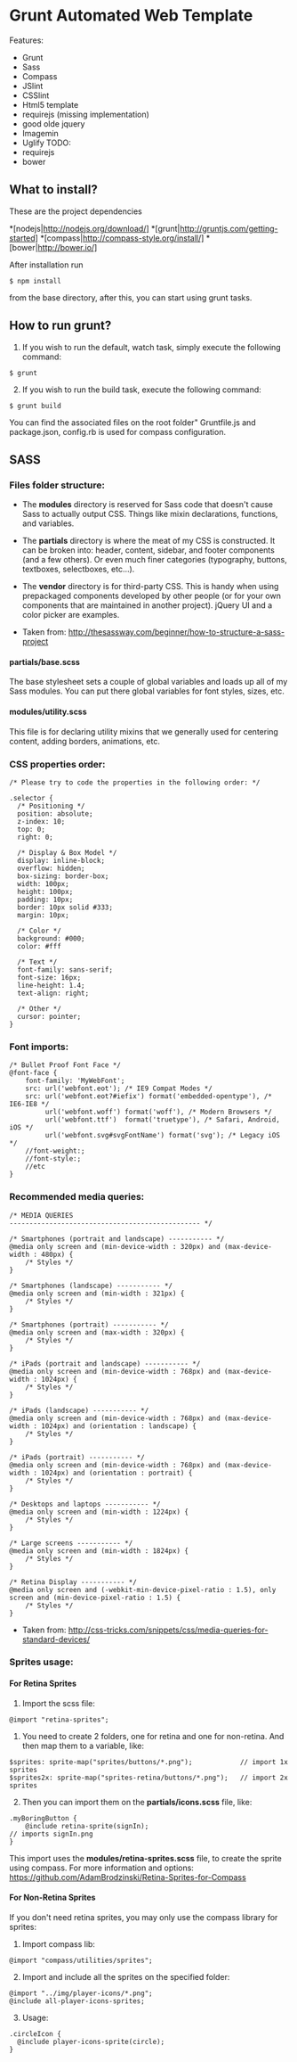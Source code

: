 <h1>Grunt Automated Web Template</h1>

Features:

- Grunt
- Sass
- Compass
- JSlint
- CSSlint
- Html5 template
- requirejs (missing implementation)
- good olde jquery
- Imagemin
- Uglify
TODO:
- requirejs
- bower


<h2>What to install?</h2>

These are the project dependencies

*[nodejs|http://nodejs.org/download/]
*[grunt|http://gruntjs.com/getting-started]
*[compass|http://compass-style.org/install/]
*[bower|http://bower.io/]


After installation run 
```
$ npm install
``` 
from the base directory, after this, you can start using grunt tasks.


<h2>How to run grunt?</h2>

1. If you wish to run the default, watch task, simply execute the following command:
```
$ grunt

```

2. If you wish to run the build task, execute the following command:
```
$ grunt build

```

You can find the associated files on the root folder" Gruntfile.js and package.json, config.rb is used
for compass configuration.

<h2>SASS</h2>

<h3>Files folder structure: </h3>

- The <b>modules</b> directory is reserved for Sass code that doesn't cause Sass to actually output CSS. Things like mixin declarations, functions, and variables. 

- The <b>partials</b> directory is where the meat of my CSS is constructed. It can be broken into: header, content, sidebar, and footer components (and a few others). Or even much finer categories (typography, buttons, textboxes, selectboxes, etc…).

- The <b>vendor</b> directory is for third-party CSS. This is handy when using prepackaged components developed by other people (or for your own components that are maintained in another project). jQuery UI and a color picker are examples.

* Taken from: http://thesassway.com/beginner/how-to-structure-a-sass-project

<h4>partials/base.scss</h4>
The base stylesheet sets a couple of global variables and loads up all of my Sass modules. You can put there global variables for font styles, sizes, etc.

<h4>modules/utility.scss</h4>
This file is for declaring utility mixins that we generally used for centering content, adding borders, animations, etc.

<h3>CSS properties order: </h3>

```
/* Please try to code the properties in the following order: */

.selector {
  /* Positioning */
  position: absolute;
  z-index: 10;
  top: 0;
  right: 0;

  /* Display & Box Model */
  display: inline-block;
  overflow: hidden;
  box-sizing: border-box;
  width: 100px;
  height: 100px;
  padding: 10px;
  border: 10px solid #333;
  margin: 10px;

  /* Color */
  background: #000;
  color: #fff
  
  /* Text */
  font-family: sans-serif;
  font-size: 16px;
  line-height: 1.4;
  text-align: right;

  /* Other */
  cursor: pointer;
}

```

<h3>Font imports: </h3>

```
/* Bullet Proof Font Face */
@font-face {
    font-family: 'MyWebFont';
    src: url('webfont.eot'); /* IE9 Compat Modes */
    src: url('webfont.eot?#iefix') format('embedded-opentype'), /* IE6-IE8 */
         url('webfont.woff') format('woff'), /* Modern Browsers */
         url('webfont.ttf')  format('truetype'), /* Safari, Android, iOS */
         url('webfont.svg#svgFontName') format('svg'); /* Legacy iOS */
    //font-weight:;
    //font-style:;
    //etc
}
```

<h3>Recommended media queries: </h3>

```
/* MEDIA QUERIES
------------------------------------------------ */

/* Smartphones (portrait and landscape) ----------- */
@media only screen and (min-device-width : 320px) and (max-device-width : 480px) {
    /* Styles */
}

/* Smartphones (landscape) ----------- */
@media only screen and (min-width : 321px) {
    /* Styles */
}

/* Smartphones (portrait) ----------- */
@media only screen and (max-width : 320px) {
    /* Styles */
}

/* iPads (portrait and landscape) ----------- */
@media only screen and (min-device-width : 768px) and (max-device-width : 1024px) {
    /* Styles */
}

/* iPads (landscape) ----------- */
@media only screen and (min-device-width : 768px) and (max-device-width : 1024px) and (orientation : landscape) {
    /* Styles */
}

/* iPads (portrait) ----------- */
@media only screen and (min-device-width : 768px) and (max-device-width : 1024px) and (orientation : portrait) {
    /* Styles */
}

/* Desktops and laptops ----------- */
@media only screen and (min-width : 1224px) {
    /* Styles */
}

/* Large screens ----------- */
@media only screen and (min-width : 1824px) {
    /* Styles */
}

/* Retina Display ----------- */
@media only screen and (-webkit-min-device-pixel-ratio : 1.5), only screen and (min-device-pixel-ratio : 1.5) {
    /* Styles */
}
```

* Taken from: http://css-tricks.com/snippets/css/media-queries-for-standard-devices/


<h3>Sprites usage: </h3>

<h4>For Retina Sprites</h4>

1. Import the scss file:

```
@import "retina-sprites";

```

1. You need to create 2 folders, one for retina and one for non-retina. And then map them to a variable, like:

```
$sprites: sprite-map("sprites/buttons/*.png");            // import 1x sprites
$sprites2x: sprite-map("sprites-retina/buttons/*.png");   // import 2x sprites

```
2. Then you can import them on the <b>partials/icons.scss</b> file, like:

```
.myBoringButton {
    @include retina-sprite(signIn);                                  // imports signIn.png
}

```
This import uses the <b>modules/retina-sprites.scss</b> file, to create the sprite using compass. For more information and options: https://github.com/AdamBrodzinski/Retina-Sprites-for-Compass


<h4>For Non-Retina Sprites</h4>

If you don't need retina sprites, you may only use the compass library for sprites:

1. Import compass lib:

```
@import "compass/utilities/sprites";

```

2. Import and include all the sprites on the specified folder:

```
@import "../img/player-icons/*.png";
@include all-player-icons-sprites;

```

3. Usage:

```
.circleIcon {
  @include player-icons-sprite(circle);
}

```
